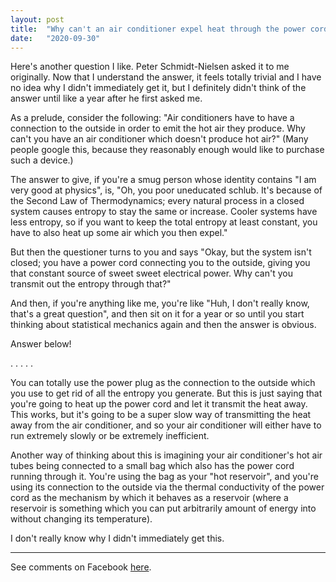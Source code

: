 ```yaml
---
layout: post
title:  "Why can't an air conditioner expel heat through the power cord?"
date:   "2020-09-30"
---
```


Here's another question I like. Peter Schmidt-Nielsen asked it to me originally. Now that I understand the answer, it feels totally trivial and I have no idea why I didn't immediately get it, but I definitely didn't think of the answer until like a year after he first asked me.

As a prelude, consider the following: "Air conditioners have to have a connection to the outside in order to emit the hot air they produce. Why can't you have an air conditioner which doesn't produce hot air?" (Many people google this, because they reasonably enough would like to purchase such a device.)

The answer to give, if you're a smug person whose identity contains "I am very good at physics", is, "Oh, you poor uneducated schlub. It's because of the Second Law of Thermodynamics; every natural process in a closed system causes entropy to stay the same or increase. Cooler systems have less entropy, so if you want to keep the total entropy at least constant, you have to also heat up some air which you then expel."

But then the questioner turns to you and says "Okay, but the system isn't closed; you have a power cord connecting you to the outside, giving you that constant source of sweet sweet electrical power. Why can't you transmit out the entropy through that?"

And then, if you're anything like me, you're like "Huh, I don't really know, that's a great question", and then sit on it for a year or so until you start thinking about statistical mechanics again and then the answer is obvious.

Answer below!

.
.
.
.
.

You can totally use the power plug as the connection to the outside which you use to get rid of all the entropy you generate. But this is just saying that you're going to heat up the power cord and let it transmit the heat away. This works, but it's going to be a super slow way of transmitting the heat away from the air conditioner, and so your air conditioner will either have to run extremely slowly or be extremely inefficient.

Another way of thinking about this is imagining your air conditioner's hot air tubes being connected to a small bag which also has the power cord running through it. You're using the bag as your "hot reservoir", and you're using its connection to the outside via the thermal conductivity of the power cord as the mechanism by which it behaves as a reservoir (where a reservoir is something which you can put arbitrarily amount of energy into without changing its temperature).

I don't really know why I didn't immediately get this.


---

See comments on Facebook [here](https://www.facebook.com/bshlgrs/posts/10220734890936880).